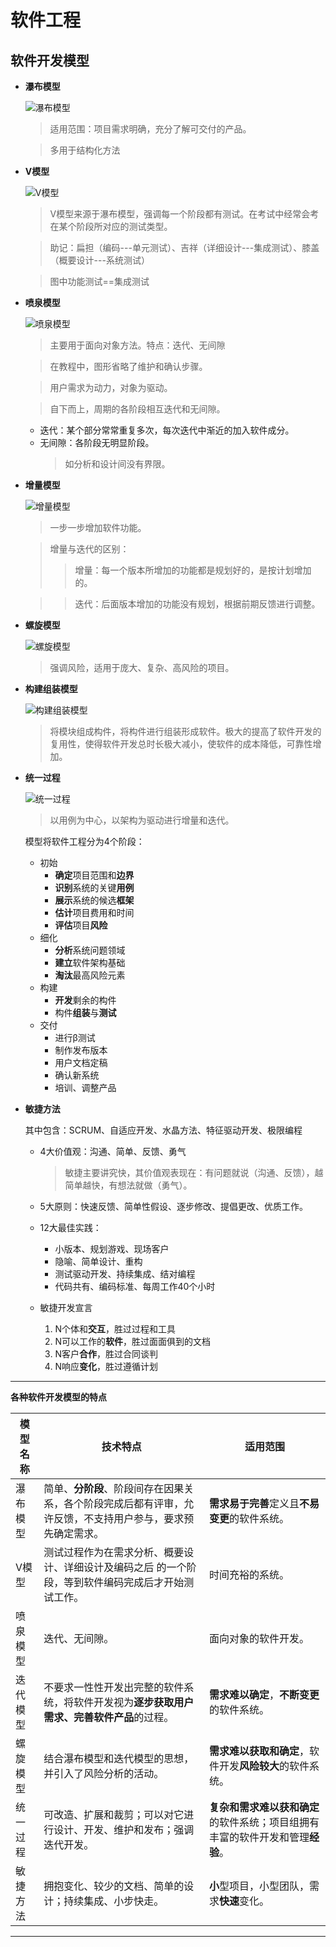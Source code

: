 # 软件工程

## 软件开发模型

* **瀑布模型**

    ![瀑布模型](/assests/images/sdlc.png)

    > 适用范围：项目需求明确，充分了解可交付的产品。

    > 多用于结构化方法


* **V模型**

    ![V模型](/assests/images/v.png)

    > V模型来源于瀑布模型，强调每一个阶段都有测试。在考试中经常会考在某个阶段所对应的测试类型。

    > 助记：扁担（编码---单元测试）、吉祥（详细设计---集成测试）、膝盖（概要设计---系统测试）

    > 图中功能测试==集成测试


* **喷泉模型**

    ![喷泉模型](/assests/images/fountain.png)

    > 主要用于面向对象方法。特点：迭代、无间隙

    > 在教程中，图形省略了维护和确认步骤。

    > 用户需求为动力，对象为驱动。

    > 自下而上，周期的各阶段相互迭代和无间隙。

    * 迭代：某个部分常常重复多次，每次迭代中渐近的加入软件成分。
    * 无间隙：各阶段无明显阶段。
        > 如分析和设计间没有界限。


* **增量模型**

    ![增量模型](/assests/images/incr.png)

    > 一步一步增加软件功能。

    > 增量与迭代的区别：
    > > 增量：每一个版本所增加的功能都是规划好的，是按计划增加的。

    > > 迭代：后面版本增加的功能没有规划，根据前期反馈进行调整。


* **螺旋模型**

    ![螺旋模型](/assests/images/spiral.png)

    > 强调风险，适用于庞大、复杂、高风险的项目。


* **构建组装模型**

    ![构建组装模型](/assests/images/cbsd.png)

    > 将模块组成构件，将构件进行组装形成软件。极大的提高了软件开发的复用性，使得软件开发总时长极大减小，使软件的成本降低，可靠性增加。


* **统一过程**

    ![统一过程](/assests/images/rup.png)

    > 以用例为中心，以架构为驱动进行增量和迭代。

    模型将软件工程分为4个阶段：
    * 初始
        * **确定**项目范围和**边界**
        * **识别**系统的关键**用例**
        * **展示**系统的候选**框架**
        * **估计**项目费用和时间
        * **评估**项目**风险**
    * 细化
        * **分析**系统问题领域
        * **建立**软件架构基础
        * **淘汰**最高风险元素
    * 构建
        * **开发**剩余的构件
        * 构件**组装**与**测试**
    * 交付
        * 进行β测试
        * 制作发布版本
        * 用户文档定稿
        * 确认新系统
        * 培训、调整产品


* **敏捷方法**

    其中包含：SCRUM、自适应开发、水晶方法、特征驱动开发、极限编程

    * 4大价值观：沟通、简单、反馈、勇气

        > 敏捷主要讲究快，其价值观表现在：有问题就说（沟通、反馈），越简单越快，有想法就做（勇气）。

    * 5大原则：快速反馈、简单性假设、逐步修改、提倡更改、优质工作。
    * 12大最佳实践：
        * 小版本、规划游戏、现场客户
        * 隐喻、简单设计、重构
        * 测试驱动开发、持续集成、结对编程
        * 代码共有、编码标准、每周工作40个小时
    * 敏捷开发宣言
        1. N个体和**交互**，胜过过程和工具
        2. N可以工作的**软件**，胜过面面俱到的文档
        3. N客户**合作**，胜过合同谈判
        4. N响应**变化**，胜过遵循计划

---

**各种软件开发模型的特点**


|模型名称|技术特点|适用范围|
|---|---|---|
|瀑布模型|简单、**分阶段**、阶段间存在因果关系，各个阶段完成后都有评审，允许反馈，不支持用户参与，要求预先确定需求。|**需求易于完善**定义且**不易变更**的软件系统。|
|V模型|测试过程作为在需求分析、概要设计、详细设计及编码之后 的一个阶段，等到软件编码完成后才开始测试工作。|时间充裕的系统。|
|喷泉模型|迭代、无间隙。|面向对象的软件开发。
|迭代模型|不要求一性性开发出完整的软件系统，将软件开发视为**逐步获取用户需求、完善软件产品**的过程。|**需求难以确定**，**不断变更**的软件系统。|
|螺旋模型|结合瀑布模型和迭代模型的思想，并引入了风险分析的活动。|**需求难以获取和确定**，软件开发**风险较大**的软件系统。|
|统一过程|可改造、扩展和裁剪；可以对它进行设计、开发、维护和发布；强调迭代开发。|**复杂和需求难以获和确定**的软件系统；项目组拥有丰富的软件开发和管理**经验**。|
|敏捷方法|拥抱变化、较少的文档、简单的设计；持续集成、小步快走。|**小**型项目，小型团队，需求**快速**变化。|


---